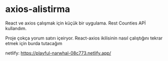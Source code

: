 # axios-alistirma
React ve axios çalışmak için küçük bir uygulama. Rest Counties APİ kullandım.

Proje çokça yorum satırı içeiryor. React-axios ikilisinin nasıl çalıştığını tekrar etmek için burda tutacağım

netlify: https://playful-narwhal-08c773.netlify.app/
